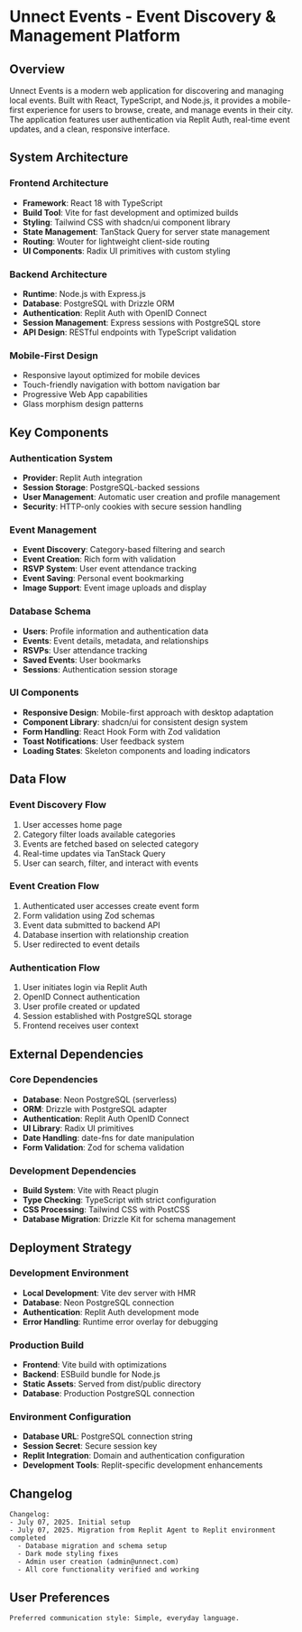 # Unnect Events - Event Discovery & Management Platform

## Overview

Unnect Events is a modern web application for discovering and managing local events. Built with React, TypeScript, and Node.js, it provides a mobile-first experience for users to browse, create, and manage events in their city. The application features user authentication via Replit Auth, real-time event updates, and a clean, responsive interface.

## System Architecture

### Frontend Architecture
- **Framework**: React 18 with TypeScript
- **Build Tool**: Vite for fast development and optimized builds
- **Styling**: Tailwind CSS with shadcn/ui component library
- **State Management**: TanStack Query for server state management
- **Routing**: Wouter for lightweight client-side routing
- **UI Components**: Radix UI primitives with custom styling

### Backend Architecture
- **Runtime**: Node.js with Express.js
- **Database**: PostgreSQL with Drizzle ORM
- **Authentication**: Replit Auth with OpenID Connect
- **Session Management**: Express sessions with PostgreSQL store
- **API Design**: RESTful endpoints with TypeScript validation

### Mobile-First Design
- Responsive layout optimized for mobile devices
- Touch-friendly navigation with bottom navigation bar
- Progressive Web App capabilities
- Glass morphism design patterns

## Key Components

### Authentication System
- **Provider**: Replit Auth integration
- **Session Storage**: PostgreSQL-backed sessions
- **User Management**: Automatic user creation and profile management
- **Security**: HTTP-only cookies with secure session handling

### Event Management
- **Event Discovery**: Category-based filtering and search
- **Event Creation**: Rich form with validation
- **RSVP System**: User event attendance tracking
- **Event Saving**: Personal event bookmarking
- **Image Support**: Event image uploads and display

### Database Schema
- **Users**: Profile information and authentication data
- **Events**: Event details, metadata, and relationships
- **RSVPs**: User attendance tracking
- **Saved Events**: User bookmarks
- **Sessions**: Authentication session storage

### UI Components
- **Responsive Design**: Mobile-first approach with desktop adaptation
- **Component Library**: shadcn/ui for consistent design system
- **Form Handling**: React Hook Form with Zod validation
- **Toast Notifications**: User feedback system
- **Loading States**: Skeleton components and loading indicators

## Data Flow

### Event Discovery Flow
1. User accesses home page
2. Category filter loads available categories
3. Events are fetched based on selected category
4. Real-time updates via TanStack Query
5. User can search, filter, and interact with events

### Event Creation Flow
1. Authenticated user accesses create event form
2. Form validation using Zod schemas
3. Event data submitted to backend API
4. Database insertion with relationship creation
5. User redirected to event details

### Authentication Flow
1. User initiates login via Replit Auth
2. OpenID Connect authentication
3. User profile created or updated
4. Session established with PostgreSQL storage
5. Frontend receives user context

## External Dependencies

### Core Dependencies
- **Database**: Neon PostgreSQL (serverless)
- **ORM**: Drizzle with PostgreSQL adapter
- **Authentication**: Replit Auth OpenID Connect
- **UI Library**: Radix UI primitives
- **Date Handling**: date-fns for date manipulation
- **Form Validation**: Zod for schema validation

### Development Dependencies
- **Build System**: Vite with React plugin
- **Type Checking**: TypeScript with strict configuration
- **CSS Processing**: Tailwind CSS with PostCSS
- **Database Migration**: Drizzle Kit for schema management

## Deployment Strategy

### Development Environment
- **Local Development**: Vite dev server with HMR
- **Database**: Neon PostgreSQL connection
- **Authentication**: Replit Auth development mode
- **Error Handling**: Runtime error overlay for debugging

### Production Build
- **Frontend**: Vite build with optimizations
- **Backend**: ESBuild bundle for Node.js
- **Static Assets**: Served from dist/public directory
- **Database**: Production PostgreSQL connection

### Environment Configuration
- **Database URL**: PostgreSQL connection string
- **Session Secret**: Secure session key
- **Replit Integration**: Domain and authentication configuration
- **Development Tools**: Replit-specific development enhancements

## Changelog

```
Changelog:
- July 07, 2025. Initial setup
- July 07, 2025. Migration from Replit Agent to Replit environment completed
  - Database migration and schema setup
  - Dark mode styling fixes
  - Admin user creation (admin@unnect.com)
  - All core functionality verified and working
```

## User Preferences

```
Preferred communication style: Simple, everyday language.
```